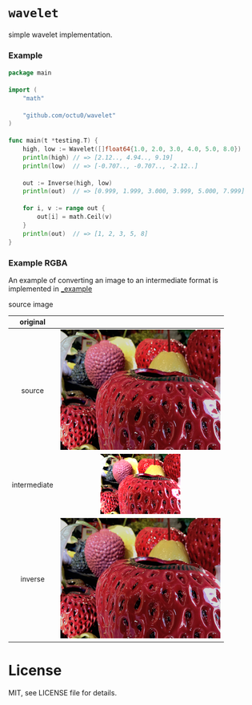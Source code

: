 # `wavelet`

simple wavelet implementation.

### Example

```go
package main

import (
	"math"

	"github.com/octu0/wavelet"
)

func main(t *testing.T) {
	high, low := Wavelet([]float64{1.0, 2.0, 3.0, 4.0, 5.0, 8.0})
	println(high) // => [2.12.., 4.94.., 9.19]
	println(low)  // => [-0.707.., -0.707.., -2.12..]

	out := Inverse(high, low)
	println(out)  // => [0.999, 1.999, 3.000, 3.999, 5.000, 7.999]

	for i, v := range out {
		out[i] = math.Ceil(v)
	}
	println(out)  // => [1, 2, 3, 5, 8]
}
```

### Example RGBA

An example of converting an image to an intermediate format is implemented in [_example](https://github.com/octu0/wavelet/tree/master/_example)

source image 

| original      |                                       |
| :-----------: | :-----------------------------------: |
| source        | ![cropped](_example/src.png)          |
| intermediate  | ![cropped](_example/intermediate.png) |
| inverse       | ![inverse](_example/inverse.png)      |

# License

MIT, see LICENSE file for details.
